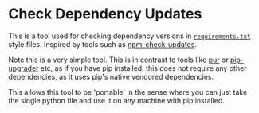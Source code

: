 # Check Dependency Updates

This is a tool used for checking dependency versions in [`requirements.txt`](https://pip.pypa.io/en/stable/user_guide/#requirements-files) style files.
Inspired by tools such as [npm-check-updates](https://www.npmjs.com/package/npm-check-updates).

Note this is a very simple tool. This is in contrast to tools like [pur](https://github.com/alanhamlett/pip-update-requirements) or [pip-upgrader](https://github.com/simion/pip-upgrader) etc, as if you have pip installed, this does not require any other dependencies, as it uses pip's native vendored dependencies.

This allows this tool to be 'portable' in the sense where you can just take the single python file and use it on any machine with pip installed.
